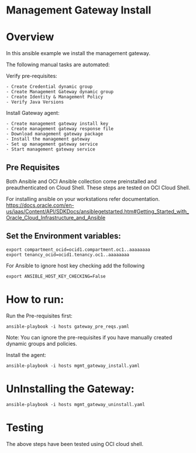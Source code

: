 # Management Gateway Install

# Overview

In this ansible example we install the management gateway.

The following manual tasks are automated:

Verify pre-requisites:

```
- Create Credential dynamic group
- Create Management Gateway dynamic group
- Create Identity & Management Policy
- Verify Java Versions
```

Install Gateway agent:

```
- Create management gateway install key     
- Create management gateway response file 
- Download management gateway package  
- Install the management gateway
- Set up management gateway service 
- Start management gateway service 
```

## Pre Requisites
Both Ansible and OCI Ansible collection come preinstalled and preauthenticated on Cloud Shell.
These steps are tested on OCI Cloud Shell. 

For installing ansible on your workstations refer documentation.
https://docs.oracle.com/en-us/iaas/Content/API/SDKDocs/ansiblegetstarted.htm#Getting_Started_with_Oracle_Cloud_Infrastructure_and_Ansible

## Set the Environment variables:

```
export compartment_ocid=ocid1.compartment.oc1..aaaaaaaa 
export tenancy_ocid=ocid1.tenancy.oc1..aaaaaaaa 
```
For Ansible to ignore host key checking add the following
```
export ANSIBLE_HOST_KEY_CHECKING=False
```

# How to run:

Run the Pre-requisites first:

```
ansible-playbook -i hosts gateway_pre_reqs.yaml
```
Note: You can ignore the pre-requisites if you have manually created dynamic groups and policies.

Install the agent:
```
ansible-playbook -i hosts mgmt_gateway_install.yaml
```

# UnInstalling the Gateway:

```
ansible-playbook -i hosts mgmt_gateway_uninstall.yaml
```

# Testing
The above steps have been tested using OCI cloud shell. 
